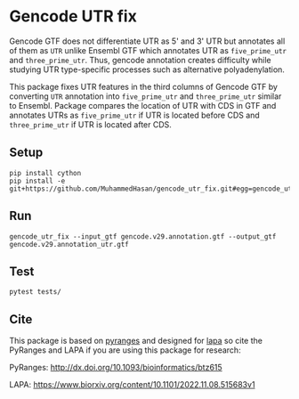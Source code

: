 # Gencode UTR fix

Gencode GTF does not differentiate UTR as 5' and 3' UTR but annotates all of them as `UTR` unlike Ensembl GTF which annotates UTR as `five_prime_utr` and `three_prime_utr`. Thus, gencode annotation creates difficulty while studying UTR type-specific processes such as alternative polyadenylation.

This package fixes UTR features in the third columns of Gencode GTF by converting `UTR` annotation into  `five_prime_utr` and `three_prime_utr` similar to Ensembl. Package compares the location of UTR with CDS in GTF and annotates UTRs as `five_prime_utr` if UTR is located before CDS and `three_prime_utr` if UTR is located after CDS.

## Setup


```shell
pip install cython
pip install -e git+https://github.com/MuhammedHasan/gencode_utr_fix.git#egg=gencode_utr_fix
```


## Run

```shell
gencode_utr_fix --input_gtf gencode.v29.annotation.gtf --output_gtf gencode.v29.annotation_utr.gtf
```


## Test
```
pytest tests/
```

## Cite
This package is based on [pyranges](https://github.com/biocore-ntnu/pyranges) and designed for [lapa](https://github.com/mortazavilab/lapa) so cite the PyRanges and LAPA  if you are using this package for research: 

PyRanges: http://dx.doi.org/10.1093/bioinformatics/btz615

LAPA: https://www.biorxiv.org/content/10.1101/2022.11.08.515683v1
